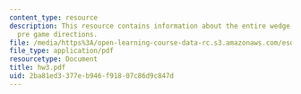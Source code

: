 ```yaml
---
content_type: resource
description: This resource contains information about the entire wedge game and complete
  pre game directions.
file: /media/https%3A/open-learning-course-data-rc.s3.amazonaws.com/esd-10-introduction-to-technology-and-policy-fall-2006/2ba81ed3377eb946f91807c86d9c847d_hw3.pdf
file_type: application/pdf
resourcetype: Document
title: hw3.pdf
uid: 2ba81ed3-377e-b946-f918-07c86d9c847d
---
```

